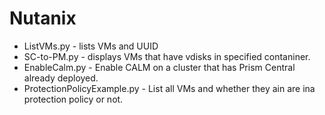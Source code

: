 # Nutanix

- ListVMs.py - lists VMs and UUID
- SC-to-PM.py - displays VMs that have vdisks in specified contaniner. 
- EnableCalm.py - Enable CALM on a cluster that has Prism Central already deployed.
- ProtectionPolicyExample.py - List all VMs and whether they ain are ina protection policy or not.
